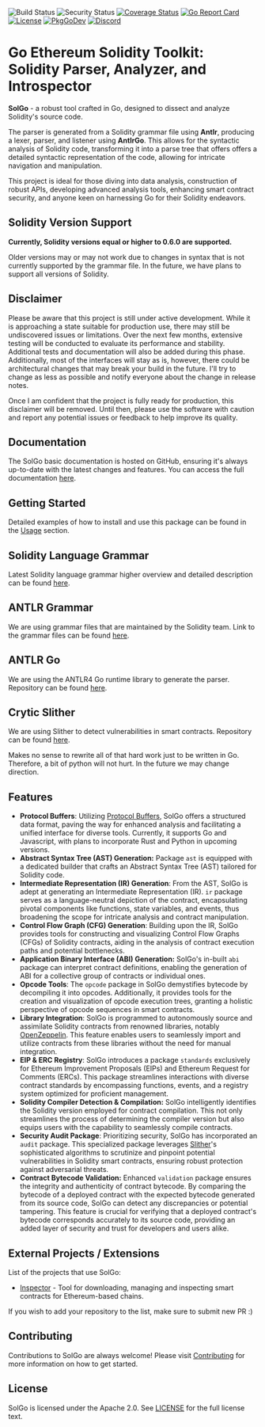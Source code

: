 ![Build Status](https://github.com/unpackdev/solgo/actions/workflows/test.yml/badge.svg)
![Security Status](https://github.com/unpackdev/solgo/actions/workflows/gosec.yml/badge.svg)
[![Coverage Status](https://coveralls.io/repos/github/unpackdev/solgo/badge.svg?branch=main)](https://coveralls.io/github/unpackdev/solgo?branch=main)
[![Go Report Card](https://goreportcard.com/badge/github.com/unpackdev/solgo)](https://goreportcard.com/report/github.com/unpackdev/solgo)
[![License](https://img.shields.io/badge/License-Apache_2.0-blue.svg)](https://opensource.org/licenses/Apache-2.0)
[![PkgGoDev](https://pkg.go.dev/badge/github.com/unpackdev/solgo)](https://pkg.go.dev/github.com/unpackdev/solgo)
[![Discord](https://img.shields.io/discord/1109929011896909875.svg)](https://discord.gg/PdHVbuTQRX)

# Go Ethereum Solidity Toolkit: Solidity Parser, Analyzer, and Introspector

**SolGo** - a robust tool crafted in Go, designed to dissect and analyze Solidity's source code.

The parser is generated from a Solidity grammar file using **Antlr**, producing a lexer, parser, and listener using **AntlrGo**. This allows for the syntactic analysis of Solidity code, transforming it into a parse tree that offers offers a detailed syntactic representation of the code, allowing for intricate navigation and manipulation.

This project is ideal for those diving into data analysis, construction of robust APIs, developing advanced analysis tools, enhancing smart contract security, and anyone keen on harnessing Go for their Solidity endeavors.

## Solidity Version Support

**Currently, Solidity versions equal or higher to 0.6.0 are supported.**

Older versions may or may not work due to changes in syntax that is not currently supported by the grammar file. In the future, we have plans to support all versions of Solidity.

## Disclaimer

Please be aware that this project is still under active development. While it is approaching a state suitable for production use, there may still be undiscovered issues or limitations. Over the next few months, extensive testing will be conducted to evaluate its performance and stability. Additional tests and documentation will also be added during this phase.
Additionally, most of the interfaces will stay as is, however, there could be architectural changes that may break your build in the future. I'll try to change as less as possible and notify everyone about the change in release notes.

Once I am confident that the project is fully ready for production, this disclaimer will be removed. Until then, please use the software with caution and report any potential issues or feedback to help improve its quality.



## Documentation

The SolGo basic documentation is hosted on GitHub, ensuring it's always up-to-date with the latest changes and features. You can access the full documentation [here](https://github.com/unpackdev/solgo/wiki).

## Getting Started

Detailed examples of how to install and use this package can be found in the [Usage](https://github.com/unpackdev/solgo/wiki/Getting-Started) section.

## Solidity Language Grammar

Latest Solidity language grammar higher overview and detailed description can be found [here](https://docs.soliditylang.org/en/v0.8.19/grammar.html).

## ANTLR Grammar

We are using grammar files that are maintained by the Solidity team.
Link to the grammar files can be found [here](https://github.com/ethereum/solidity/tree/develop/docs/grammar).

## ANTLR Go

We are using the ANTLR4 Go runtime library to generate the parser. Repository can be found [here](https://github.com/antlr4-go/antlr).

## Crytic Slither

We are using Slither to detect vulnerabilities in smart contracts. Repository can be found [here](https://github.com/crytic/slither).

Makes no sense to rewrite all of that hard work just to be written in Go. Therefore, a bit of python will not hurt. In the future we may change direction.


## Features

- **Protocol Buffers**: Utilizing [Protocol Buffers](https://github.com/unpackdev/protos), SolGo offers a structured data format, paving the way for enhanced analysis and facilitating a unified interface for diverse tools. Currently, it supports Go and Javascript, with plans to incorporate Rust and Python in upcoming versions.
- **Abstract Syntax Tree (AST) Generation:** Package `ast` is equipped with a dedicated builder that crafts an Abstract Syntax Tree (AST) tailored for Solidity code.
- **Intermediate Representation (IR) Generation**: From the AST, SolGo is adept at generating an Intermediate Representation (IR). `ir` package serves as a language-neutral depiction of the contract, encapsulating pivotal components like functions, state variables, and events, thus broadening the scope for intricate analysis and contract manipulation.
- **Control Flow Graph (CFG) Generation**: Building upon the IR, SolGo provides tools for constructing and visualizing Control Flow Graphs (CFGs) of Solidity contracts, aiding in the analysis of contract execution paths and potential bottlenecks.
- **Application Binary Interface (ABI) Generation:** SolGo's in-built `abi` package can interpret contract definitions, enabling the generation of ABI for a collective group of contracts or individual ones.
- **Opcode Tools**: The `opcode` package in SolGo demystifies bytecode by decompiling it into opcodes. Additionally, it provides tools for the creation and visualization of opcode execution trees, granting a holistic perspective of opcode sequences in smart contracts.
- **Library Integration**: SolGo is programmed to autonomously source and assimilate Solidity contracts from renowned libraries, notably [OpenZeppelin](https://github.com/OpenZeppelin/openzeppelin-contracts). This feature enables users to seamlessly import and utilize contracts from these libraries without the need for manual integration.
- **EIP & ERC Registry**: SolGo introduces a package `standards` exclusively for Ethereum Improvement Proposals (EIPs) and Ethereum Request for Comments (ERCs). This package streamlines interactions with diverse contract standards by encompassing functions, events, and a registry system optimized for proficient management.
- **Solidity Compiler Detection & Compilation:** SolGo intelligently identifies the Solidity version employed for contract compilation. This not only streamlines the process of determining the compiler version but also equips users with the capability to seamlessly compile contracts.
- **Security Audit Package**: Prioritizing security, SolGo has incorporated an `audit` package. This specialized package leverages [Slither](https://github.com/crytic/slither)'s sophisticated algorithms to scrutinize and pinpoint potential vulnerabilities in Solidity smart contracts, ensuring robust protection against adversarial threats.
- **Contract Bytecode Validation:** Enhanced `validation` package ensures the integrity and authenticity of contract bytecode. By comparing the bytecode of a deployed contract with the expected bytecode generated from its source code, SolGo can detect any discrepancies or potential tampering. This feature is crucial for verifying that a deployed contract's bytecode corresponds accurately to its source code, providing an added layer of security and trust for developers and users alike.

## External Projects / Extensions

List of the projects that use SolGo:

- [Inspector](https://github.com/unpackdev/inspector) - Tool for downloading, managing and inspecting smart contracts for Ethereum-based chains.

If you wish to add your repository to the list, make sure to submit new PR :)

## Contributing

Contributions to SolGo are always welcome! Please visit [Contributing](https://github.com/unpackdev/solgo/wiki/Contributing) for more information on how to get started.


## License

SolGo is licensed under the Apache 2.0. See [LICENSE](LICENSE) for the full license text.
